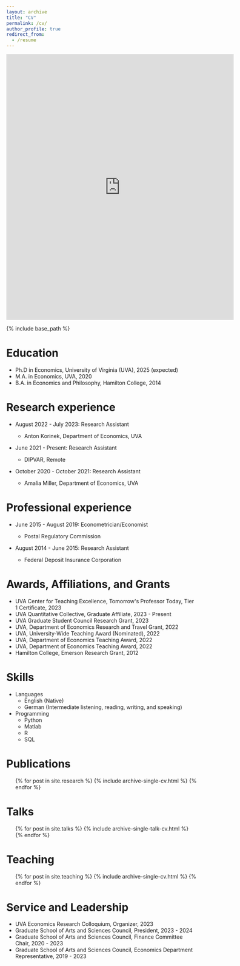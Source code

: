 ```yaml
---
layout: archive
title: "CV"
permalink: /cv/
author_profile: true
redirect_from:
  - /resume
---
```


<embed src="http://MSchnidman.github.io/files/Schnidman_CV.pdf" width="600" height="700" type='application/pdf'> 

{% include base_path %}

Education
======

* Ph.D in Economics, University of Virginia (UVA), 2025 (expected)
* M.A. in Economics, UVA, 2020
* B.A. in Economics and Philosophy, Hamilton College, 2014


Research experience
======

* August 2022 - July 2023: Research Assistant
  * Anton Korinek, Department of Economics, UVA

* June 2021 - Present: Research Assistant
  * DIPVAR, Remote

* October 2020 - October 2021: Research Assistant
  * Amalia Miller, Department of Economics, UVA


Professional experience
======

* June 2015 - August 2019: Econometrician/Economist
  * Postal Regulatory Commission

* August 2014 - June 2015: Research Assistant
  * Federal Deposit Insurance Corporation


Awards, Affiliations, and Grants
======
* UVA Center for Teaching Excellence, Tomorrow's Professor Today, Tier 1 Certificate, 2023
* UVA Quantitative Collective, Graduate Affiliate, 2023 - Present
* UVA Graduate Student Council Research Grant, 2023
* UVA, Department of Economics Research and Travel Grant, 2022
* UVA, University-Wide Teaching Award (Nominated), 2022
* UVA, Department of Economics Teaching Award, 2022
* UVA, Department of Economics Teaching Award, 2022
* Hamilton College, Emerson Research Grant, 2012
  
Skills
======
* Languages
  * English (Native)
  * German (Intermediate listening, reading, writing, and speaking)
* Programming
  * Python
  * Matlab
  * R
  * SQL

Publications
======
  <ul>{% for post in site.research %}
    {% include archive-single-cv.html %}
  {% endfor %}</ul>
  
Talks
======
  <ul>{% for post in site.talks %}
    {% include archive-single-talk-cv.html %}
  {% endfor %}</ul>
  
Teaching
======
  <ul>{% for post in site.teaching %}
    {% include archive-single-cv.html %}
  {% endfor %}</ul>
  
Service and Leadership
======

* UVA Economics Research Colloquium, Organizer, 2023
* Graduate School of Arts and Sciences Council, President, 2023 - 2024
* Graduate School of Arts and Sciences Council, Finance Committee Chair, 2020 - 2023
* Graduate School of Arts and Sciences Council, Economics Department Representative, 2019 - 2023
